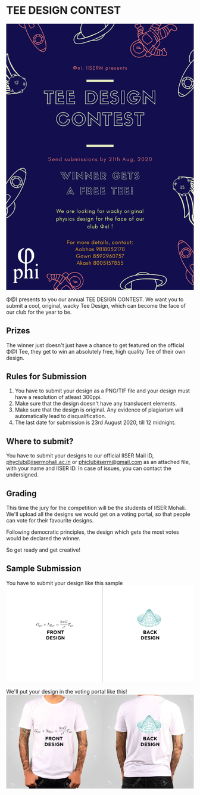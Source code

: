 # TEE DESIGN CONTEST

![tee-design-poster](Tee_Design_Poster.png)

Φ@I presents to you our annual TEE DESIGN CONTEST.
We want you to submit a cool, original, wacky Tee Design, which can become the face of our club for the year to be.

## Prizes

The winner just doesn't just have a chance to get featured on the official Φ@I Tee, they get to win an absolutely free, high quality Tee of their own design.

## Rules for Submission

1. You have to submit your design as a PNG/TIF file and your design must have a resolution of atleast 300ppi.
2. Make sure that the design doesn't have any translucent elements.
3. Make sure that the design is original. Any evidence of plagiarism will automatically lead to disqualification.
4. The last date for submission is 23rd August 2020, till 12 midnight.

## Where to submit?

You have to submit your designs to our official IISER Mail ID, [phyclub@iisermohali.ac.in](mailto:phyclub@iisermohali.ac.in) or [phiclubiiserm@gmail.com](mailto:phiclubiiserm@gmail.com) as an attached file, with your name and IISER ID. In case of issues, you can contact the undersigned.

## Grading

This time the jury for the competition will be the students of IISER Mohali. We'll upload all the designs we would get on a voting portal, so that people can vote for their favourite designs.

Following democratic principles, the design which gets the most votes would be declared the winner.

So get ready and get creative!

## Sample Submission
You have to submit your design like this sample
![tee-design-poster](sample_without_template.png)

We'll put your design in the voting portal like this!
![tee-design-poster](sample_with_template.png)

